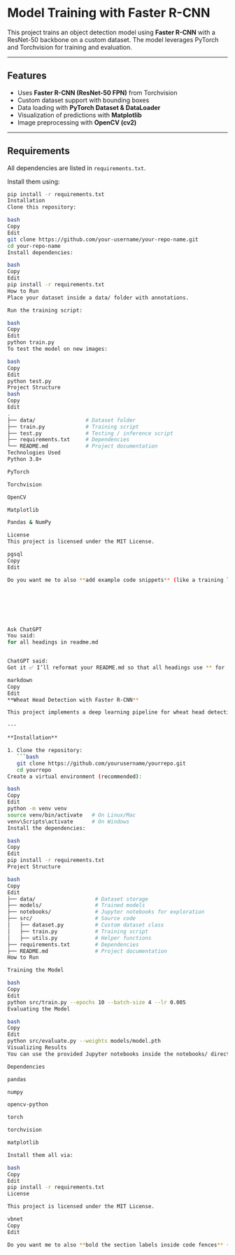 # **Model Training with Faster R-CNN**

This project trains an object detection model using **Faster R-CNN** with a ResNet-50 backbone on a custom dataset. The model leverages PyTorch and Torchvision for training and evaluation.

---

## **Features**
- Uses **Faster R-CNN (ResNet-50 FPN)** from Torchvision
- Custom dataset support with bounding boxes
- Data loading with **PyTorch Dataset & DataLoader**
- Visualization of predictions with **Matplotlib**
- Image preprocessing with **OpenCV (cv2)**

---

## **Requirements**
All dependencies are listed in `requirements.txt`.  

Install them using:  
```bash
pip install -r requirements.txt
Installation
Clone this repository:

bash
Copy
Edit
git clone https://github.com/your-username/your-repo-name.git
cd your-repo-name
Install dependencies:

bash
Copy
Edit
pip install -r requirements.txt
How to Run
Place your dataset inside a data/ folder with annotations.

Run the training script:

bash
Copy
Edit
python train.py
To test the model on new images:

bash
Copy
Edit
python test.py
Project Structure
bash
Copy
Edit
.
├── data/                # Dataset folder
├── train.py             # Training script
├── test.py              # Testing / inference script
├── requirements.txt     # Dependencies
└── README.md            # Project documentation
Technologies Used
Python 3.8+

PyTorch

Torchvision

OpenCV

Matplotlib

Pandas & NumPy

License
This project is licensed under the MIT License.

pgsql
Copy
Edit

Do you want me to also **add example code snippets** (like a training loop or sample prediction visualization) inside the README so people see how to use it right away?







Ask ChatGPT
You said:
for all headings in readme.md


ChatGPT said:
Got it ✅ I’ll reformat your README.md so that all headings use ** for bold text instead of #. Here’s the updated version:

markdown
Copy
Edit
**Wheat Head Detection with Faster R-CNN**

This project implements a deep learning pipeline for wheat head detection using the Faster R-CNN model. The project leverages PyTorch, TorchVision, and OpenCV to process images, train the model, and evaluate its performance.  

---

**Installation**

1. Clone the repository:
   ```bash
   git clone https://github.com/yourusername/yourrepo.git
   cd yourrepo
Create a virtual environment (recommended):

bash
Copy
Edit
python -m venv venv
source venv/bin/activate   # On Linux/Mac
venv\Scripts\activate      # On Windows
Install the dependencies:

bash
Copy
Edit
pip install -r requirements.txt
Project Structure

bash
Copy
Edit
├── data/                   # Dataset storage
├── models/                 # Trained models
├── notebooks/              # Jupyter notebooks for exploration
├── src/                    # Source code
│   ├── dataset.py          # Custom dataset class
│   ├── train.py            # Training script
│   ├── utils.py            # Helper functions
├── requirements.txt        # Dependencies
├── README.md               # Project documentation
How to Run

Training the Model

bash
Copy
Edit
python src/train.py --epochs 10 --batch-size 4 --lr 0.005
Evaluating the Model

bash
Copy
Edit
python src/evaluate.py --weights models/model.pth
Visualizing Results
You can use the provided Jupyter notebooks inside the notebooks/ directory to visualize predictions and training metrics.

Dependencies

pandas

numpy

opencv-python

torch

torchvision

matplotlib

Install them all via:

bash
Copy
Edit
pip install -r requirements.txt
License

This project is licensed under the MIT License.

vbnet
Copy
Edit

Do you want me to also **bold the section labels inside code fences** (like "Training the Model") or keep them plain?






